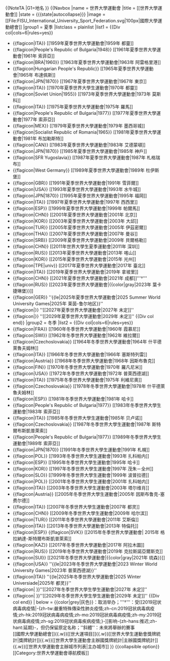 {{NoteTA
|G1=地名
}}
{{Navbox
|name = 世界大學運動會
|title = [[世界大學運動會]]
|state = {{{state|autocollapse}}}
|image = [[File:FISU_International_University_Sport_Federation.svg|100px|國際大學運動總會]]
|group1 = 夏季
|listclass = plainlist 
|list1 = {{Div col|cols=6|rules=yes}}
* {{flagicon|ITA}} [[1959年夏季世界大學運動會|1959年 都靈]]
* {{flagicon|People's Republic of Bulgaria|1948}} [[1961年夏季世界大學運動會|1961年 索菲亞]]
* {{flagicon|BRA|1960}} [[1963年夏季世界大學運動會|1963年 阿雷格里港]]
* {{flagicon|Hungarian People's Republic}} [[1965年夏季世界大學運動會|1965年 布達佩斯]]
* {{flagicon|JPN|1870}} [[1967年夏季世界大學運動會|1967年 東京]]
* {{flagicon|ITA}} [[1970年夏季世界大學生運動會|1970年 都靈]]
* {{flagicon|Soviet Union|1955}} [[1973年夏季世界大學運動會|1973年 莫斯科]]
* {{flagicon|ITA}} [[1975年夏季世界大學運動會|1975年 羅馬]]
* {{flagicon|People's Republic of Bulgaria|1977}} [[1977年夏季世界大學運動會|1977年 索菲亞]]
* {{flagicon|MEX}} [[1979年夏季世界大學運動會|1979年 墨西哥城]]
* {{flagicon|Socialist Republic of Romania|1965}} [[1981年夏季世界大學運動會|1981年 布加勒斯特]]
* {{flagicon|CAN}} [[1983年夏季世界大學運動會|1983年 艾德蒙頓]]
* {{flagicon|JPN|1870}} [[1985年夏季世界大學運動會|1985年 神戶]]
* {{flagicon|SFR Yugoslavia}} [[1987年夏季世界大學運動會|1987年 札格瑞布]]
* {{flagicon|West Germany}} [[1989年夏季世界大學運動會|1989年 杜伊斯堡]]
* {{flagicon|GBR}} [[1991年夏季世界大學運動會|1991年 雪菲爾]]
* {{flagicon|USA}} [[1993年夏季世界大學運動會|1993年 水牛城]]
* {{flagicon|JPN|1870}} [[1995年夏季世界大學運動會|1995年 福岡]]
* {{flagicon|ITA}} [[1997年夏季世界大學運動會|1997年 西西里]]
* {{flagicon|ESP}} [[1999年夏季世界大學運動會|1999年 帕爾馬]]
* {{flagicon|CHN}} [[2001年夏季世界大學運動會|2001年 北京]]
* {{flagicon|KOR}} [[2003年夏季世界大學運動會|2003年 大邱]]
* {{flagicon|TUR}} [[2005年夏季世界大學運動會|2005年 伊茲密爾]]
* {{flagicon|THA}} [[2007年夏季世界大學運動會|2007年 曼谷]]
* {{flagicon|SRB}} [[2009年夏季世界大學運動會|2009年 貝爾格勒]]
* {{flagicon|CHN}} [[2011年世界大學生夏季運動會|2011年 深圳]]
* {{flagicon|RUS}} [[2013年夏季世界大學運動會|2013年 喀山]]
* {{flagicon|KOR}} [[2015年夏季世界大學運動會|2015年 光州]]
* {{flagicon|TPE|univ}} [[2017年夏季世界大學運動會|2017年 臺北]]
* {{flagicon|ITA}} [[2019年夏季世界大學運動會|2019年 拿坡里]]
* {{flagicon|CHN}} [[2021年夏季世界大學運動會|2021年 成都]]'''†'''
* {{flagicon|RUS}} [[2023年夏季世界大學運動會|{{color|gray|2023年 葉卡捷琳堡}}]]
* {{flagicon|GER}} ''{{le|2025年夏季世界大學運動會|2025 Summer World University Games|2025年 莱茵-鲁尔地区}}''
* {{flagicon|}} ''[[2027年夏季世界大學運動會|2027年 未定]]''
* {{flagicon|}} ''[[2029年夏季世界大學運動會|2029年 未定]]''
{{Div col end}}
|group2 = 冬季
|list2 =  {{Div col|cols=6|rules=yes}}
* {{flagicon|FRA}} [[1960年冬季世界大學運動會|1960年 霞慕尼]]
* {{flagicon|SWI}} [[1962年冬季世界大學運動會|1962年 維拉爾]]
* {{flagicon|Czechoslovakia}} [[1964年冬季世界大學運動會|1964年 什平德萊魯夫姆林]]
* {{flagicon|ITA}} [[1966年冬季世界大學運動會|1966年 塞斯特列雷]]
* {{flagicon|Austria}} [[1968年冬季世界大學運動會|1968年 因斯布魯克]]
* {{flagicon|FIN}} [[1970年冬季世界大學運動會|1970年 羅凡尼米]]
* {{flagicon|USA}} [[1972年冬季世界大學運動會|1972年 普萊西德湖]]
* {{flagicon|ITA}} [[1975年冬季世界大學運動會|1975年 利維尼奧]]
* {{flagicon|Czechoslovakia}} [[1978年冬季世界大學運動會|1978年 什平德萊魯夫姆林]]
* {{flagicon|ESP}} [[1981年冬季世界大學運動會|1981年 哈卡]]
* {{flagicon|People's Republic of Bulgaria|1977}} [[1983年冬季世界大學生運動會|1983年 索菲亞]]
* {{flagicon|ITA}} [[1985年冬季世界大學生運動會|1985年 贝卢诺]]
* {{flagicon|Czechoslovakia}} [[1987年冬季世界大學生運動會|1987年 斯特爾布斯凱普萊索]]
* {{flagicon|People's Republic of Bulgaria|1977}} [[1989年冬季世界大學生運動會|1989年 索菲亞]]
* {{flagicon|JPN|1870}} [[1991年冬季世界大學生運動會|1991年 札幌]]
* {{flagicon|POL}} [[1993年冬季世界大學生運動會|1993年 扎科帕内]]
* {{flagicon|ESP}} [[1995年冬季世界大學生運動會|1995年 哈卡]]
* {{flagicon|KOR}} [[1997年冬季世界大學生運動會|1997年 茂朱－全州]]
* {{flagicon|SLO}} [[1999年冬季世界大學生運動會|1999年 波普拉德]]
* {{flagicon|POL}} [[2001年冬季世界大學生運動會|2001年 扎科帕内]]
* {{flagicon|ITA}} [[2003年冬季世界大學生運動會|2003年 塔尔维肖]]
* {{flagicon|Austria}} [[2005年冬季世界大學生運動會|2005年 因斯布鲁克-塞费尔德]]
* {{flagicon|ITA}} [[2007年冬季世界大學生運動會|2007年 都灵]]
* {{flagicon|CHN}} [[2009年冬季世界大學生運動會|2009年 哈尔滨]]
* {{flagicon|TUR}} [[2011年冬季世界大學運動會|2011年 艾斯倫]]
* {{flagicon|ITA}} [[2013年冬季世界大學運動會|2013年 特倫托]]
* {{flagicon|ESP}} {{flagicon|SVK}} [[2015年冬季世界大學運動會| 2015年 格拉納達-斯特爾布斯凱普萊索]]
* {{flagicon|KAZ}} [[2017年冬季世界大學運動會|2017年 阿拉木圖]]
* {{flagicon|RUS}} [[2019年冬季世界大學運動會|2019年 克拉斯諾亞爾斯克]]
* {{flagicon|SUI}} [[2021年冬季世界大學運動會|{{color|gray|2021年 琉森}}]]
* {{flagicon|USA}} ''{{le|2023年冬季世界大學運動會|2023 Winter World University Games|2023年 普萊西德湖}}''
* {{flagicon|ITA}} ''{{le|2025年冬季世界大學運動會|2025 Winter Universiade|2025年 都灵}}''
* {{flagicon|   }}''[[2027年冬季世界大學生學生運動會|2027年 未定]]''
* {{flagicon|   }}''[[2029年冬季世界大學生學生運動會|2029年 未定]]''
{{Div col end}}
| below =
{{color|grey|灰色}}：取消举办；'''†'''：受[[2019冠状病毒病疫情|-{zh-tw:嚴重特殊傳染性肺炎疫情;zh-cn:2019冠状病毒病疫情;zh-hk:2019冠狀病毒病疫情;zh-mo:2019冠狀病毒病疫情;zh-my:2019冠状病毒病疫情;zh-sg:2019冠状病毒疾病疫情;}-]]影响-{zh-hans:推迟;zh-hant:延期}-，但仍保留原定名称；''斜體''：未來將舉辦的賽事<br/>[[國際大學運動總會]]{{.w}}[[世大運項目]]{{.w}}[[世界大學生運動會獎牌統計|獎牌統計]]{{.w}}[[世界大學生運動會主辦國獎牌統計|主辦國獎牌統計]]{{.w}}[[世界大學運動會主辦城市列表|主办城市]]
}}<noinclude>
{{collapsible option}}
[[Category:世界大學運動會導航模板]]
</noinclude>